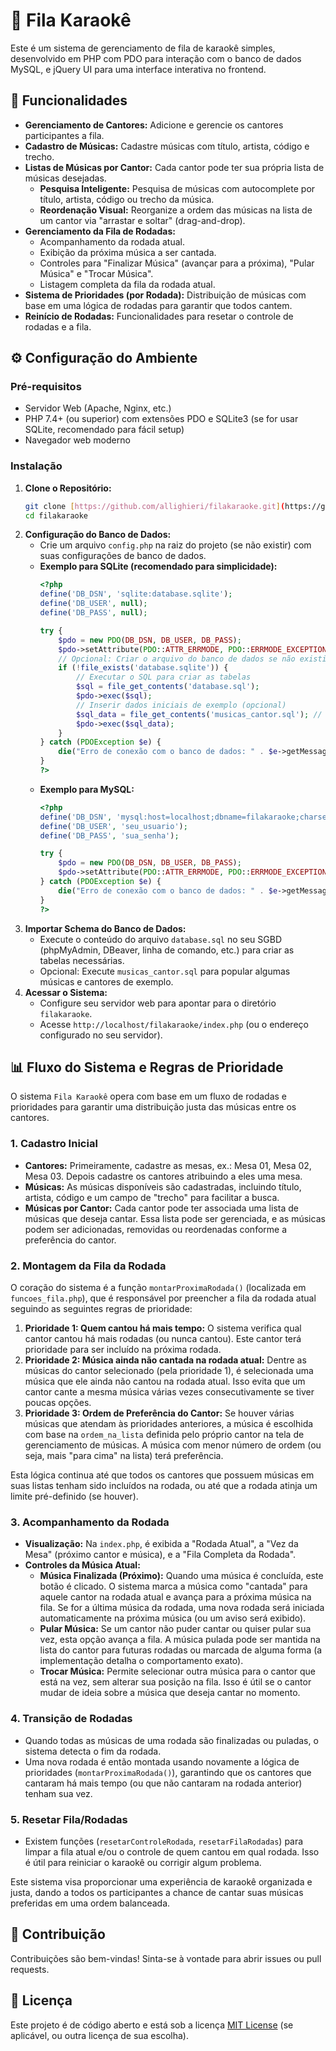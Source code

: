 # 🎤 Fila Karaokê

Este é um sistema de gerenciamento de fila de karaokê simples, desenvolvido em PHP com PDO para interação com o banco de dados MySQL, e jQuery UI para uma interface interativa no frontend.

## 🚀 Funcionalidades

* **Gerenciamento de Cantores:** Adicione e gerencie os cantores participantes a fila.
* **Cadastro de Músicas:** Cadastre músicas com título, artista, código e trecho.
* **Listas de Músicas por Cantor:** Cada cantor pode ter sua própria lista de músicas desejadas.
    * **Pesquisa Inteligente:** Pesquisa de músicas com autocomplete por título, artista, código ou trecho da música.
    * **Reordenação Visual:** Reorganize a ordem das músicas na lista de um cantor via "arrastar e soltar" (drag-and-drop).
* **Gerenciamento da Fila de Rodadas:**
    * Acompanhamento da rodada atual.
    * Exibição da próxima música a ser cantada.
    * Controles para "Finalizar Música" (avançar para a próxima), "Pular Música" e "Trocar Música".
    * Listagem completa da fila da rodada atual.
* **Sistema de Prioridades (por Rodada):** Distribuição de músicas com base em uma lógica de rodadas para garantir que todos cantem.
* **Reinício de Rodadas:** Funcionalidades para resetar o controle de rodadas e a fila.

## ⚙️ Configuração do Ambiente

### Pré-requisitos

* Servidor Web (Apache, Nginx, etc.)
* PHP 7.4+ (ou superior) com extensões PDO e SQLite3 (se for usar SQLite, recomendado para fácil setup)
* Navegador web moderno

### Instalação

1.  **Clone o Repositório:**
    ```bash
    git clone [https://github.com/allighieri/filakaraoke.git](https://github.com/allighieri/filakaraoke.git)
    cd filakaraoke
    ```
2.  **Configuração do Banco de Dados:**
    * Crie um arquivo `config.php` na raiz do projeto (se não existir) com suas configurações de banco de dados.
    * **Exemplo para SQLite (recomendado para simplicidade):**
        ```php
        <?php
        define('DB_DSN', 'sqlite:database.sqlite');
        define('DB_USER', null);
        define('DB_PASS', null);
        
        try {
            $pdo = new PDO(DB_DSN, DB_USER, DB_PASS);
            $pdo->setAttribute(PDO::ATTR_ERRMODE, PDO::ERRMODE_EXCEPTION);
            // Opcional: Criar o arquivo do banco de dados se não existir
            if (!file_exists('database.sqlite')) {
                // Executar o SQL para criar as tabelas
                $sql = file_get_contents('database.sql');
                $pdo->exec($sql);
                // Inserir dados iniciais de exemplo (opcional)
                $sql_data = file_get_contents('musicas_cantor.sql'); // Se este arquivo tiver INSERTs para musicas e cantores
                $pdo->exec($sql_data);
            }
        } catch (PDOException $e) {
            die("Erro de conexão com o banco de dados: " . $e->getMessage());
        }
        ?>
        ```
    * **Exemplo para MySQL:**
        ```php
        <?php
        define('DB_DSN', 'mysql:host=localhost;dbname=filakaraoke;charset=utf8mb4');
        define('DB_USER', 'seu_usuario');
        define('DB_PASS', 'sua_senha');
        
        try {
            $pdo = new PDO(DB_DSN, DB_USER, DB_PASS);
            $pdo->setAttribute(PDO::ATTR_ERRMODE, PDO::ERRMODE_EXCEPTION);
        } catch (PDOException $e) {
            die("Erro de conexão com o banco de dados: " . $e->getMessage());
        }
        ?>
        ```
3.  **Importar Schema do Banco de Dados:**
    * Execute o conteúdo do arquivo `database.sql` no seu SGBD (phpMyAdmin, DBeaver, linha de comando, etc.) para criar as tabelas necessárias.
    * Opcional: Execute `musicas_cantor.sql` para popular algumas músicas e cantores de exemplo.
4.  **Acessar o Sistema:**
    * Configure seu servidor web para apontar para o diretório `filakaraoke`.
    * Acesse `http://localhost/filakaraoke/index.php` (ou o endereço configurado no seu servidor).

## 📊 Fluxo do Sistema e Regras de Prioridade

O sistema `Fila Karaokê` opera com base em um fluxo de rodadas e prioridades para garantir uma distribuição justa das músicas entre os cantores.

### 1. Cadastro Inicial

* **Cantores:** Primeiramente, cadastre as mesas, ex.: Mesa 01, Mesa 02, Mesa 03. Depois cadastre os cantores atribuindo a eles uma mesa.
* **Músicas:** As músicas disponíveis são cadastradas, incluindo título, artista, código e um campo de "trecho" para facilitar a busca.
* **Músicas por Cantor:** Cada cantor pode ter associada uma lista de músicas que deseja cantar. Essa lista pode ser gerenciada, e as músicas podem ser adicionadas, removidas ou reordenadas conforme a preferência do cantor.

### 2. Montagem da Fila da Rodada

O coração do sistema é a função `montarProximaRodada()` (localizada em `funcoes_fila.php`), que é responsável por preencher a fila da rodada atual seguindo as seguintes regras de prioridade:

1.  **Prioridade 1: Quem cantou há mais tempo:** O sistema verifica qual cantor cantou há mais rodadas (ou nunca cantou). Este cantor terá prioridade para ser incluído na próxima rodada.
2.  **Prioridade 2: Música ainda não cantada na rodada atual:** Dentre as músicas do cantor selecionado (pela prioridade 1), é selecionada uma música que ele ainda não cantou na rodada atual. Isso evita que um cantor cante a mesma música várias vezes consecutivamente se tiver poucas opções.
3.  **Prioridade 3: Ordem de Preferência do Cantor:** Se houver várias músicas que atendam às prioridades anteriores, a música é escolhida com base na `ordem_na_lista` definida pelo próprio cantor na tela de gerenciamento de músicas. A música com menor número de ordem (ou seja, mais "para cima" na lista) terá preferência.

Esta lógica continua até que todos os cantores que possuem músicas em suas listas tenham sido incluídos na rodada, ou até que a rodada atinja um limite pré-definido (se houver).

### 3. Acompanhamento da Rodada

* **Visualização:** Na `index.php`, é exibida a "Rodada Atual", a "Vez da Mesa" (próximo cantor e música), e a "Fila Completa da Rodada".
* **Controles da Música Atual:**
    * **Música Finalizada (Próximo):** Quando uma música é concluída, este botão é clicado. O sistema marca a música como "cantada" para aquele cantor na rodada atual e avança para a próxima música na fila. Se for a última música da rodada, uma nova rodada será iniciada automaticamente na próxima música (ou um aviso será exibido).
    * **Pular Música:** Se um cantor não puder cantar ou quiser pular sua vez, esta opção avança a fila. A música pulada pode ser mantida na lista do cantor para futuras rodadas ou marcada de alguma forma (a implementação detalha o comportamento exato).
    * **Trocar Música:** Permite selecionar outra música para o cantor que está na vez, sem alterar sua posição na fila. Isso é útil se o cantor mudar de ideia sobre a música que deseja cantar no momento.

### 4. Transição de Rodadas

* Quando todas as músicas de uma rodada são finalizadas ou puladas, o sistema detecta o fim da rodada.
* Uma nova rodada é então montada usando novamente a lógica de prioridades (`montarProximaRodada()`), garantindo que os cantores que cantaram há mais tempo (ou que não cantaram na rodada anterior) tenham sua vez.

### 5. Resetar Fila/Rodadas

* Existem funções (`resetarControleRodada`, `resetarFilaRodadas`) para limpar a fila atual e/ou o controle de quem cantou em qual rodada. Isso é útil para reiniciar o karaokê ou corrigir algum problema.

Este sistema visa proporcionar uma experiência de karaokê organizada e justa, dando a todos os participantes a chance de cantar suas músicas preferidas em uma ordem balanceada.

## 🤝 Contribuição

Contribuições são bem-vindas! Sinta-se à vontade para abrir issues ou pull requests.

## 📄 Licença

Este projeto é de código aberto e está sob a licença [MIT License](https://opensource.org/licenses/MIT) (se aplicável, ou outra licença de sua escolha).
